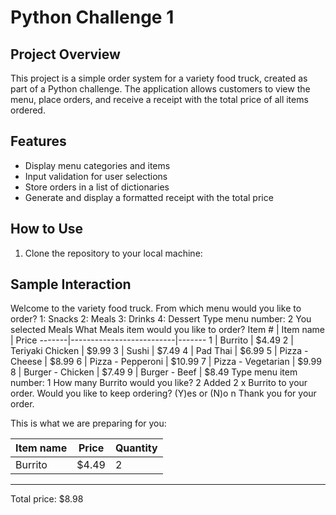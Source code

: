 # Python Challenge 1

## Project Overview

This project is a simple order system for a variety food truck, created as part of a Python challenge. The application allows customers to view the menu, place orders, and receive a receipt with the total price of all items ordered.

## Features

- Display menu categories and items
- Input validation for user selections
- Store orders in a list of dictionaries
- Generate and display a formatted receipt with the total price

## How to Use

1. Clone the repository to your local machine:

## Sample Interaction

Welcome to the variety food truck.
From which menu would you like to order? 
1: Snacks
2: Meals
3: Drinks
4: Dessert
Type menu number: 2
You selected Meals
What Meals item would you like to order?
Item # | Item name                | Price
-------|--------------------------|-------
1      | Burrito                  | $4.49
2      | Teriyaki Chicken         | $9.99
3      | Sushi                    | $7.49
4      | Pad Thai                 | $6.99
5      | Pizza - Cheese           | $8.99
6      | Pizza - Pepperoni        | $10.99
7      | Pizza - Vegetarian       | $9.99
8      | Burger - Chicken         | $7.49
9      | Burger - Beef            | $8.49
Type menu item number: 1
How many Burrito would you like? 2
Added 2 x Burrito to your order.
Would you like to keep ordering? (Y)es or (N)o n
Thank you for your order.

This is what we are preparing for you:

Item name                 | Price  | Quantity
--------------------------|--------|----------
Burrito                   | $4.49  | 2

--------------------------
Total price: $8.98
